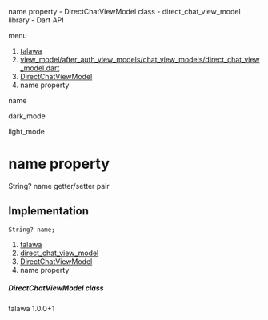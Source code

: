 




name property - DirectChatViewModel class - direct\_chat\_view\_model library - Dart API







menu

1. [talawa](../../index.html)
2. [view\_model/after\_auth\_view\_models/chat\_view\_models/direct\_chat\_view\_model.dart](../../view_model_after_auth_view_models_chat_view_models_direct_chat_view_model/view_model_after_auth_view_models_chat_view_models_direct_chat_view_model-library.html)
3. [DirectChatViewModel](../../view_model_after_auth_view_models_chat_view_models_direct_chat_view_model/DirectChatViewModel-class.html)
4. name property

name


dark\_mode

light\_mode




# name property


String?
name
getter/setter pair

## Implementation

```
String? name;
```

 


1. [talawa](../../index.html)
2. [direct\_chat\_view\_model](../../view_model_after_auth_view_models_chat_view_models_direct_chat_view_model/view_model_after_auth_view_models_chat_view_models_direct_chat_view_model-library.html)
3. [DirectChatViewModel](../../view_model_after_auth_view_models_chat_view_models_direct_chat_view_model/DirectChatViewModel-class.html)
4. name property

##### DirectChatViewModel class





talawa
1.0.0+1







